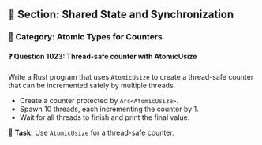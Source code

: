 ## 📘 Section: Shared State and Synchronization
### 🔹 Category: Atomic Types for Counters
#### ❓ Question 1023: Thread-safe counter with AtomicUsize

Write a Rust program that uses `AtomicUsize` to create a thread-safe counter that can be incremented safely by multiple threads.

- Create a counter protected by `Arc<AtomicUsize>`.
- Spawn 10 threads, each incrementing the counter by 1.
- Wait for all threads to finish and print the final value.

🔧 **Task:** Use `AtomicUsize` for a thread-safe counter.

